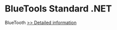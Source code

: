 # BlueTools Standard .NET
BlueTooth
[>> Detailed information](https://secure.shareit.com/shareit/product.html?productid=300037716&affiliateid=200057808)